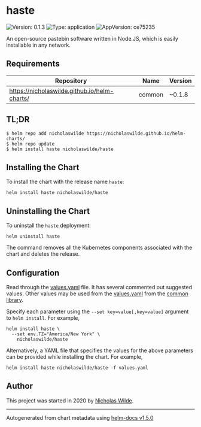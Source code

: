 # haste

![Version: 0.1.3](https://img.shields.io/badge/Version-0.1.3-informational?style=flat-square) ![Type: application](https://img.shields.io/badge/Type-application-informational?style=flat-square) ![AppVersion: ce75235](https://img.shields.io/badge/AppVersion-ce75235-informational?style=flat-square)

An open-source pastebin software written in Node.JS, which is easily installable in any network.

## Requirements

| Repository | Name | Version |
|------------|------|---------|
| https://nicholaswilde.github.io/helm-charts/ | common | ~0.1.8 |

## TL;DR
```console
$ helm repo add nicholaswilde https://nicholaswilde.github.io/helm-charts/
$ helm repo update
$ helm install haste nicholaswilde/haste
```

## Installing the Chart
To install the chart with the release name `haste`:
```console
helm install haste nicholaswilde/haste
```

## Uninstalling the Chart
To uninstall the `haste` deployment:
```console
helm uninstall haste
```
The command removes all the Kubernetes components associated with the chart and deletes the release.

## Configuration

Read through the [values.yaml](./values.yaml) file. It has several commented out suggested values.
Other values may be used from the [values.yaml](../common/values.yaml) from the [common library](../common).

Specify each parameter using the `--set key=value[,key=value]` argument to `helm install`. For example,
```console
helm install haste \
  --set env.TZ="America/New York" \
    nicholaswilde/haste
```

Alternatively, a YAML file that specifies the values for the above parameters can be provided while installing the chart.
For example,
```console
helm install haste nicholaswilde/haste -f values.yaml
```

## Author
This project was started in 2020 by [Nicholas Wilde](https://github.com/nicholaswilde).

----------------------------------------------
Autogenerated from chart metadata using [helm-docs v1.5.0](https://github.com/norwoodj/helm-docs/releases/v1.5.0)
